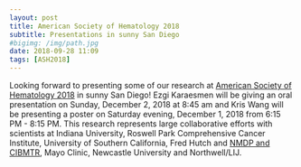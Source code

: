 ```yaml
---
layout: post
title: American Society of Hematology 2018 
subtitle: Presentations in sunny San Diego
#bigimg: /img/path.jpg
date: 2018-09-28 11:09
tags: [ASH2018]
---
```


Looking forward to presenting some of our research at [American Society of Hematology 2018](http://www.hematology.org/Annual-Meeting/7514.aspx) in sunny San Diego! 
Ezgi Karaesmen will be giving an oral presentation on Sunday, December 2, 2018  at 8:45 am and Kris Wang will be presenting a poster on 
Saturday evening, December 1, 2018 from 6:15 PM - 8:15 PM. This research represents large collaborative efforts
with scientists at Indiana University, Roswell Park Comprehensive Cancer Institute, University of Southern California, Fred Hutch and 
[NMDP and CIBMTR](https://www.cibmtr.org/Samples/Pages/index.aspx), Mayo Clinic, Newcastle University and Northwell/LIJ.  
